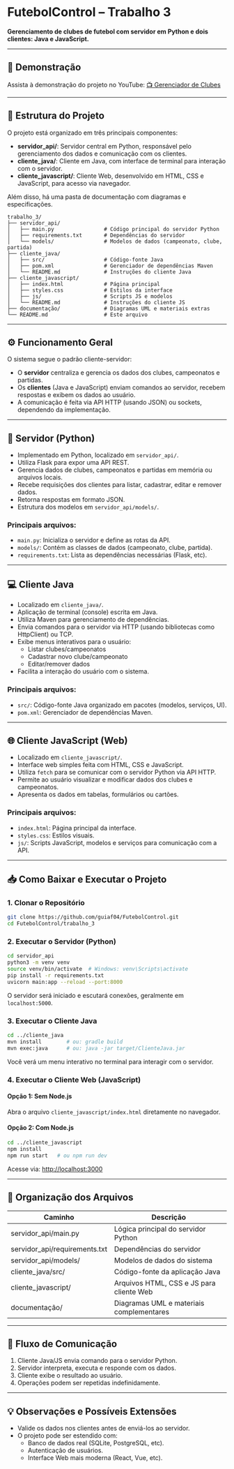 # FutebolControl – Trabalho 3

**Gerenciamento de clubes de futebol com servidor em Python e dois clientes: Java e JavaScript.**

---

## 🎥 Demonstração

Assista à demonstração do projeto no YouTube: [📺 Gerenciador de Clubes](https://youtu.be/jPSNxorAY6U)

---

## 📁 Estrutura do Projeto

O projeto está organizado em três principais componentes:

- **servidor_api/**: Servidor central em Python, responsável pelo gerenciamento dos dados e comunicação com os clientes.
- **cliente_java/**: Cliente em Java, com interface de terminal para interação com o servidor.
- **cliente_javascript/**: Cliente Web, desenvolvido em HTML, CSS e JavaScript, para acesso via navegador.

Além disso, há uma pasta de documentação com diagramas e especificações.

```
trabalho_3/
├── servidor_api/
│   ├── main.py                # Código principal do servidor Python
│   ├── requirements.txt       # Dependências do servidor
│   └── models/                # Modelos de dados (campeonato, clube, partida)
├── cliente_java/
│   ├── src/                   # Código-fonte Java
│   ├── pom.xml                # Gerenciador de dependências Maven
│   └── README.md              # Instruções do cliente Java
├── cliente_javascript/
│   ├── index.html             # Página principal
│   ├── styles.css             # Estilos da interface
│   ├── js/                    # Scripts JS e modelos
│   └── README.md              # Instruções do cliente JS
├── documentação/              # Diagramas UML e materiais extras
└── README.md                  # Este arquivo
```

---

## ⚙️ Funcionamento Geral

O sistema segue o padrão cliente-servidor:

- O **servidor** centraliza e gerencia os dados dos clubes, campeonatos e partidas.
- Os **clientes** (Java e JavaScript) enviam comandos ao servidor, recebem respostas e exibem os dados ao usuário.
- A comunicação é feita via API HTTP (usando JSON) ou sockets, dependendo da implementação.

---

## 🧠 Servidor (Python)

- Implementado em Python, localizado em `servidor_api/`.
- Utiliza Flask para expor uma API REST.
- Gerencia dados de clubes, campeonatos e partidas em memória ou arquivos locais.
- Recebe requisições dos clientes para listar, cadastrar, editar e remover dados.
- Retorna respostas em formato JSON.
- Estrutura dos modelos em `servidor_api/models/`.

### Principais arquivos:
- `main.py`: Inicializa o servidor e define as rotas da API.
- `models/`: Contém as classes de dados (campeonato, clube, partida).
- `requirements.txt`: Lista as dependências necessárias (Flask, etc).

---

## 💻 Cliente Java

- Localizado em `cliente_java/`.
- Aplicação de terminal (console) escrita em Java.
- Utiliza Maven para gerenciamento de dependências.
- Envia comandos para o servidor via HTTP (usando bibliotecas como HttpClient) ou TCP.
- Exibe menus interativos para o usuário:
    - Listar clubes/campeonatos
    - Cadastrar novo clube/campeonato
    - Editar/remover dados
- Facilita a interação do usuário com o sistema.

### Principais arquivos:
- `src/`: Código-fonte Java organizado em pacotes (modelos, serviços, UI).
- `pom.xml`: Gerenciador de dependências Maven.

---

## 🌐 Cliente JavaScript (Web)

- Localizado em `cliente_javascript/`.
- Interface web simples feita com HTML, CSS e JavaScript.
- Utiliza `fetch` para se comunicar com o servidor Python via API HTTP.
- Permite ao usuário visualizar e modificar dados dos clubes e campeonatos.
- Apresenta os dados em tabelas, formulários ou cartões.

### Principais arquivos:
- `index.html`: Página principal da interface.
- `styles.css`: Estilos visuais.
- `js/`: Scripts JavaScript, modelos e serviços para comunicação com a API.

---

## 📥 Como Baixar e Executar o Projeto

### 1. Clonar o Repositório

```bash
git clone https://github.com/guiaf04/FutebolControl.git
cd FutebolControl/trabalho_3
```

### 2. Executar o Servidor (Python)

```bash
cd servidor_api
python3 -m venv venv
source venv/bin/activate  # Windows: venv\Scripts\activate
pip install -r requirements.txt
uvicorn main:app --reload --port:8000
```
O servidor será iniciado e escutará conexões, geralmente em `localhost:5000`.

### 3. Executar o Cliente Java

```bash
cd ../cliente_java
mvn install        # ou: gradle build
mvn exec:java      # ou: java -jar target/ClienteJava.jar
```
Você verá um menu interativo no terminal para interagir com o servidor.

### 4. Executar o Cliente Web (JavaScript)

#### Opção 1: Sem Node.js

Abra o arquivo `cliente_javascript/index.html` diretamente no navegador.

#### Opção 2: Com Node.js

```bash
cd ../cliente_javascript
npm install
npm run start   # ou npm run dev
```
Acesse via: [http://localhost:3000](http://localhost:3000)

---

## 📂 Organização dos Arquivos

| Caminho                        | Descrição                                 |
|-------------------------------|-------------------------------------------|
| servidor_api/main.py           | Lógica principal do servidor Python       |
| servidor_api/requirements.txt  | Dependências do servidor                  |
| servidor_api/models/           | Modelos de dados do sistema               |
| cliente_java/src/              | Código-fonte da aplicação Java            |
| cliente_javascript/            | Arquivos HTML, CSS e JS para cliente Web  |
| documentação/                  | Diagramas UML e materiais complementares  |

---

## 🔁 Fluxo de Comunicação

1. Cliente Java/JS envia comando para o servidor Python.
2. Servidor interpreta, executa e responde com os dados.
3. Cliente exibe o resultado ao usuário.
4. Operações podem ser repetidas indefinidamente.

---

## 💡 Observações e Possíveis Extensões

- Valide os dados nos clientes antes de enviá-los ao servidor.
- O projeto pode ser estendido com:
    - Banco de dados real (SQLite, PostgreSQL, etc).
    - Autenticação de usuários.
    - Interface Web mais moderna (React, Vue, etc).
